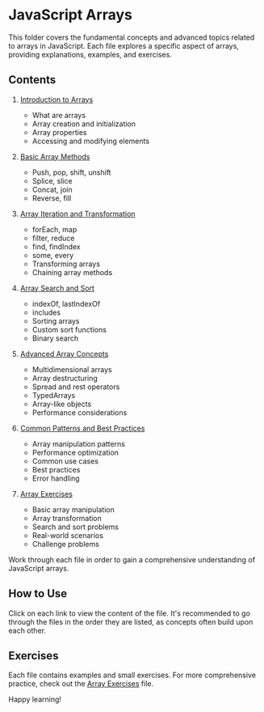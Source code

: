 # JavaScript Arrays

This folder covers the fundamental concepts and advanced topics related to arrays in JavaScript. Each file explores a specific aspect of arrays, providing explanations, examples, and exercises.

## Contents

1. [Introduction to Arrays](./01_introduction.js)

   - What are arrays
   - Array creation and initialization
   - Array properties
   - Accessing and modifying elements

2. [Basic Array Methods](./02_basic_methods.js)

   - Push, pop, shift, unshift
   - Splice, slice
   - Concat, join
   - Reverse, fill

3. [Array Iteration and Transformation](./03_iteration_transformation.js)

   - forEach, map
   - filter, reduce
   - find, findIndex
   - some, every
   - Transforming arrays
   - Chaining array methods

4. [Array Search and Sort](./04_search_sort.js)

   - indexOf, lastIndexOf
   - includes
   - Sorting arrays
   - Custom sort functions
   - Binary search

5. [Advanced Array Concepts](./05_advanced_concepts.js)

   - Multidimensional arrays
   - Array destructuring
   - Spread and rest operators
   - TypedArrays
   - Array-like objects
   - Performance considerations

6. [Common Patterns and Best Practices](./06_patterns.js)

   - Array manipulation patterns
   - Performance optimization
   - Common use cases
   - Best practices
   - Error handling

7. [Array Exercises](./07_exercises.js)
   - Basic array manipulation
   - Array transformation
   - Search and sort problems
   - Real-world scenarios
   - Challenge problems

Work through each file in order to gain a comprehensive understanding of JavaScript arrays.

## How to Use

Click on each link to view the content of the file. It's recommended to go through the files in the order they are listed, as concepts often build upon each other.

## Exercises

Each file contains examples and small exercises. For more comprehensive practice, check out the [Array Exercises](./07_exercises.js) file.

Happy learning!

